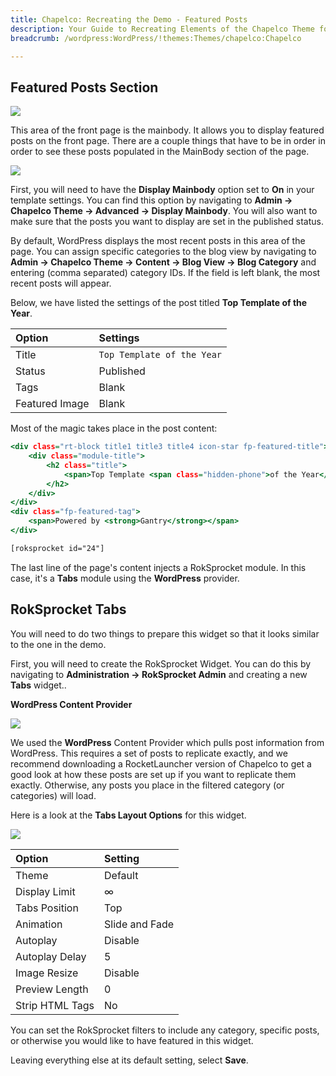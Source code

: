 ```yaml
---
title: Chapelco: Recreating the Demo - Featured Posts
description: Your Guide to Recreating Elements of the Chapelco Theme for WordPress
breadcrumb: /wordpress:WordPress/!themes:Themes/chapelco:Chapelco

---
```


Featured Posts Section
-----

![][demo]

This area of the front page is the mainbody. It allows you to display featured posts on the front page. There are a couple things that have to be in order in order to see these posts populated in the MainBody section of the page.

![][mainbody]

First, you will need to have the **Display Mainbody** option set to **On** in your template settings. You can find this option by navigating to **Admin -> Chapelco Theme -> Advanced -> Display Mainbody**. You will also want to make sure that the posts you want to display are set in the published status.

By default, WordPress displays the most recent posts in this area of the page. You can assign specific categories to the blog view by navigating to **Admin -> Chapelco Theme -> Content -> Blog View -> Blog Category** and entering (comma separated) category IDs. If the field is left blank, the most recent posts will appear. 

Below, we have listed the settings of the post titled **Top Template of the Year**.

| Option         | Settings                   |
| :------------- | :-----------------         |
| Title          | `Top Template of the Year` |
| Status         | Published                  |
| Tags           | Blank                      |
| Featured Image | Blank                      |


Most of the magic takes place in the post content:

~~~ .html
<div class="rt-block title1 title3 title4 icon-star fp-featured-title">
    <div class="module-title">
        <h2 class="title">
            <span>Top Template <span class="hidden-phone">of the Year</span></span>             
        </h2>
    </div>
</div>
<div class="fp-featured-tag">
    <span>Powered by <strong>Gantry</strong></span>
</div>

[roksprocket id="24"]
~~~ 

The last line of the page's content injects a RokSprocket module. In this case, it's a **Tabs** module using the **WordPress** provider.

## RokSprocket Tabs

You will need to do two things to prepare this widget so that it looks similar to the one in the demo.

First, you will need to create the RokSprocket Widget. You can do this by navigating to **Administration -> RokSprocket Admin** and creating a new **Tabs** widget..

**WordPress Content Provider**

![](assets/posts_1.png)

We used the **WordPress** Content Provider which pulls post information from WordPress. This requires a set of posts to replicate exactly, and we recommend downloading a RocketLauncher version of Chapelco to get a good look at how these posts are set up if you want to replicate them exactly. Otherwise, any posts you place in the filtered category (or categories) will load.

Here is a look at the **Tabs Layout Options** for this widget.

![](assets/posts_2.png)

| Option          | Setting        |
| :-------------- | :------------  |
| Theme           | Default        |
| Display Limit   | ∞              |
| Tabs Position   | Top            |
| Animation       | Slide and Fade |
| Autoplay        | Disable        |
| Autoplay Delay  | 5              |
| Image Resize    | Disable        |
| Preview Length  | 0              |
| Strip HTML Tags | No             |

You can set the RokSprocket filters to include any category, specific posts, or otherwise you would like to have featured in this widget.

Leaving everything else at its default setting, select **Save**.

[demo]: assets/demo_6.jpeg
[mainbody]: assets/mainbody.jpg